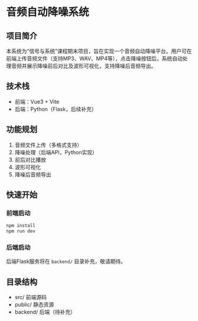 # 音频自动降噪系统

## 项目简介
本系统为“信号与系统”课程期末项目，旨在实现一个音频自动降噪平台。用户可在前端上传音频文件（支持MP3、WAV、MP4等），点击降噪按钮后，系统自动处理音频并展示降噪前后对比及波形可视化，支持降噪后音频导出。

## 技术栈
- 前端：Vue3 + Vite
- 后端：Python（Flask，后续补充）

## 功能规划
1. 音频文件上传（多格式支持）
2. 降噪处理（后端API，Python实现）
3. 前后对比播放
4. 波形可视化
5. 降噪后音频导出

## 快速开始
### 前端启动
```bash
npm install
npm run dev
```

### 后端启动
后端Flask服务将在 `backend/` 目录补充，敬请期待。

## 目录结构
- src/ 前端源码
- public/ 静态资源
- backend/ 后端（待补充）



